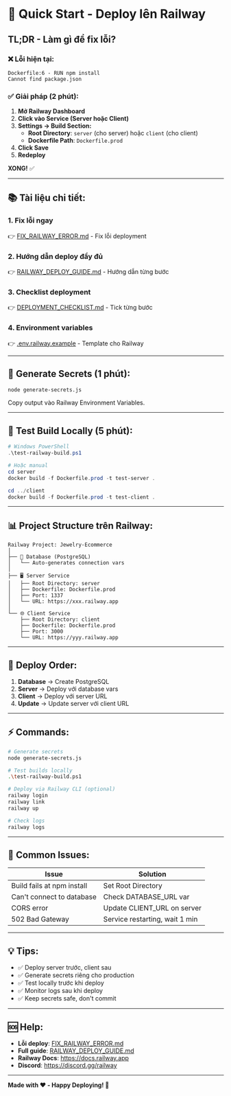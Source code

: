 # 🚀 Quick Start - Deploy lên Railway

## TL;DR - Làm gì để fix lỗi?

### ❌ Lỗi hiện tại:
```
Dockerfile:6 - RUN npm install
Cannot find package.json
```

### ✅ Giải pháp (2 phút):

1. **Mở Railway Dashboard**
2. **Click vào Service (Server hoặc Client)**
3. **Settings → Build Section:**
   - **Root Directory**: `server` (cho server) hoặc `client` (cho client)
   - **Dockerfile Path**: `Dockerfile.prod`
4. **Click Save**
5. **Redeploy**

**XONG!** ✅

---

## 📚 Tài liệu chi tiết:

### 1. Fix lỗi ngay
👉 [FIX_RAILWAY_ERROR.md](./FIX_RAILWAY_ERROR.md) - Fix lỗi deployment

### 2. Hướng dẫn deploy đầy đủ
👉 [RAILWAY_DEPLOY_GUIDE.md](./RAILWAY_DEPLOY_GUIDE.md) - Hướng dẫn từng bước

### 3. Checklist deployment
👉 [DEPLOYMENT_CHECKLIST.md](./DEPLOYMENT_CHECKLIST.md) - Tick từng bước

### 4. Environment variables
👉 [.env.railway.example](./.env.railway.example) - Template cho Railway

---

## 🔐 Generate Secrets (1 phút):

```bash
node generate-secrets.js
```

Copy output vào Railway Environment Variables.

---

## 🧪 Test Build Locally (5 phút):

```powershell
# Windows PowerShell
.\test-railway-build.ps1

# Hoặc manual
cd server
docker build -f Dockerfile.prod -t test-server .

cd ../client  
docker build -f Dockerfile.prod -t test-client .
```

---

## 📊 Project Structure trên Railway:

```
Railway Project: Jewelry-Ecommerce
│
├── 💾 Database (PostgreSQL)
│   └── Auto-generates connection vars
│
├── 🖥️ Server Service
│   ├── Root Directory: server
│   ├── Dockerfile: Dockerfile.prod
│   ├── Port: 1337
│   └── URL: https://xxx.railway.app
│
└── 🌐 Client Service
    ├── Root Directory: client
    ├── Dockerfile: Dockerfile.prod
    ├── Port: 3000
    └── URL: https://yyy.railway.app
```

---

## 🎯 Deploy Order:

1. **Database** → Create PostgreSQL
2. **Server** → Deploy với database vars
3. **Client** → Deploy với server URL
4. **Update** → Update server với client URL

---

## ⚡ Commands:

```bash
# Generate secrets
node generate-secrets.js

# Test builds locally
.\test-railway-build.ps1

# Deploy via Railway CLI (optional)
railway login
railway link
railway up

# Check logs
railway logs
```

---

## 🐛 Common Issues:

| Issue | Solution |
|-------|----------|
| Build fails at npm install | Set Root Directory |
| Can't connect to database | Check DATABASE_URL var |
| CORS error | Update CLIENT_URL on server |
| 502 Bad Gateway | Service restarting, wait 1 min |

---

## 💡 Tips:

- ✅ Deploy server trước, client sau
- ✅ Generate secrets riêng cho production
- ✅ Test locally trước khi deploy
- ✅ Monitor logs sau khi deploy
- ✅ Keep secrets safe, don't commit

---

## 🆘 Help:

- **Lỗi deploy**: [FIX_RAILWAY_ERROR.md](./FIX_RAILWAY_ERROR.md)
- **Full guide**: [RAILWAY_DEPLOY_GUIDE.md](./RAILWAY_DEPLOY_GUIDE.md)
- **Railway Docs**: https://docs.railway.app
- **Discord**: https://discord.gg/railway

---

**Made with ❤️ - Happy Deploying! 🚀**
